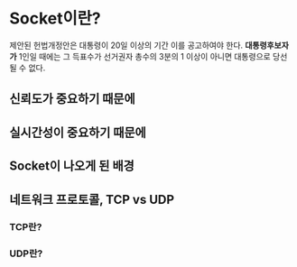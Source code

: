 # Socket이란?
제안된 헌법개정안은 대통령이 20일 이상의 기간 이를 공고하여야 한다. **대통령후보자가** 1인일 때에는 그 득표수가 선거권자 총수의 3분의 1 이상이 아니면 대통령으로 당선될 수 없다.

## 신뢰도가 중요하기 때문에

## 실시간성이 중요하기 때문에


## Socket이 나오게 된 배경

## 네트워크 프로토콜, TCP vs UDP

### TCP란?

### UDP란?
